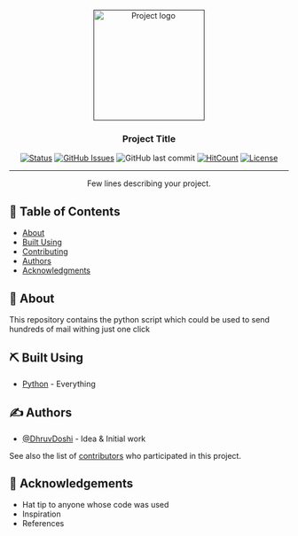 <p align="center">
  <a href="" rel="noopener">
 <img width=200px height=200px src="https://i.imgur.com/6wj0hh6.jpg" alt="Project logo"></a>
</p>

<h3 align="center">Project Title</h3>

<div align="center">

[![Status](https://img.shields.io/badge/status-active-success.svg)]()
[![GitHub Issues](https://img.shields.io/github/issues/DhruvDoshi/bulk_mail_sender.svg)](https://github.com/DhruvDoshi/bulk_mail_sender/issues)
![GitHub last commit](https://img.shields.io/github/last-commit/DhruvDoshi/bulk_mail_sender.svg?style=popout-square)
[![HitCount](http://hits.dwyl.io/DhruvDoshi/bulk_mail_sender.svg)](http://hits.dwyl.io/DhruvDoshi/DCS_BBN)
[![License](https://img.shields.io/badge/license-MIT-blue.svg)](/LICENSE)

</div>

---

<p align="center"> Few lines describing your project.
    <br> 
</p>

## 📝 Table of Contents

- [About](#about)
- [Built Using](#built_using)
- [Contributing](../CONTRIBUTING.md)
- [Authors](#authors)
- [Acknowledgments](#acknowledgement)

## 🧐 About <a name = "about"></a>

This repository contains the python script which could be used to send hundreds of mail withing just one click  

## ⛏️ Built Using <a name = "built_using"></a>

- [Python](https://www.python.org/) - Everything


## ✍️ Authors <a name = "authors"></a>

- [@DhruvDoshi](https://github.com/DhruvDoshi) - Idea & Initial work

See also the list of [contributors](https://github.com/DhruvDoshi/bulk_mail_sender/contributors) who participated in this project.

## 🎉 Acknowledgements <a name = "acknowledgement"></a>

- Hat tip to anyone whose code was used
- Inspiration
- References
